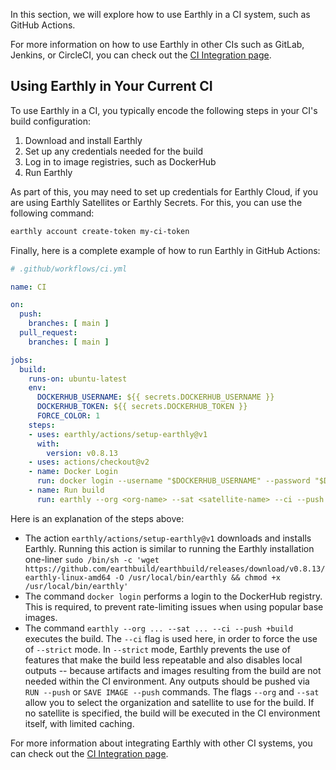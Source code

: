 In this section, we will explore how to use Earthly in a CI system, such as GitHub Actions.

For more information on how to use Earthly in other CIs such as GitLab, Jenkins, or CircleCI, you can check out the [CI Integration page](../ci-integration/overview.md).

## Using Earthly in Your Current CI

To use Earthly in a CI, you typically encode the following steps in your CI's build configuration:

1. Download and install Earthly
2. Set up any credentials needed for the build
3. Log in to image registries, such as DockerHub
4. Run Earthly

As part of this, you may need to set up credentials for Earthly Cloud, if you are using Earthly Satellites or Earthly Secrets. For this, you can use the following command:

```bash
earthly account create-token my-ci-token
```

Finally, here is a complete example of how to run Earthly in GitHub Actions:

```yaml
# .github/workflows/ci.yml

name: CI

on:
  push:
    branches: [ main ]
  pull_request:
    branches: [ main ]

jobs:
  build:
    runs-on: ubuntu-latest
    env:
      DOCKERHUB_USERNAME: ${{ secrets.DOCKERHUB_USERNAME }}
      DOCKERHUB_TOKEN: ${{ secrets.DOCKERHUB_TOKEN }}
      FORCE_COLOR: 1
    steps:
    - uses: earthly/actions/setup-earthly@v1
      with:
        version: v0.8.13
    - uses: actions/checkout@v2
    - name: Docker Login
      run: docker login --username "$DOCKERHUB_USERNAME" --password "$DOCKERHUB_TOKEN"
    - name: Run build
      run: earthly --org <org-name> --sat <satellite-name> --ci --push +build
```

Here is an explanation of the steps above:

* The action `earthly/actions/setup-earthly@v1` downloads and installs Earthly. Running this action is similar to running the Earthly installation one-liner `sudo /bin/sh -c 'wget https://github.com/earthbuild/earthbuild/releases/download/v0.8.13/earthly-linux-amd64 -O /usr/local/bin/earthly && chmod +x /usr/local/bin/earthly'`
* The command `docker login` performs a login to the DockerHub registry. This is required, to prevent rate-limiting issues when using popular base images.
* The command `earthly --org ... --sat ... --ci --push +build` executes the build. The `--ci` flag is used here, in order to force the use of `--strict` mode. In `--strict` mode, Earthly prevents the use of features that make the build less repeatable and also disables local outputs -- because artifacts and images resulting from the build are not needed within the CI environment. Any outputs should be pushed via `RUN --push` or `SAVE IMAGE --push` commands. The flags `--org` and `--sat` allow you to select the organization and satellite to use for the build. If no satellite is specified, the build will be executed in the CI environment itself, with limited caching.

For more information about integrating Earthly with other CI systems, you can check out the [CI Integration page](../ci-integration/overview.md).
